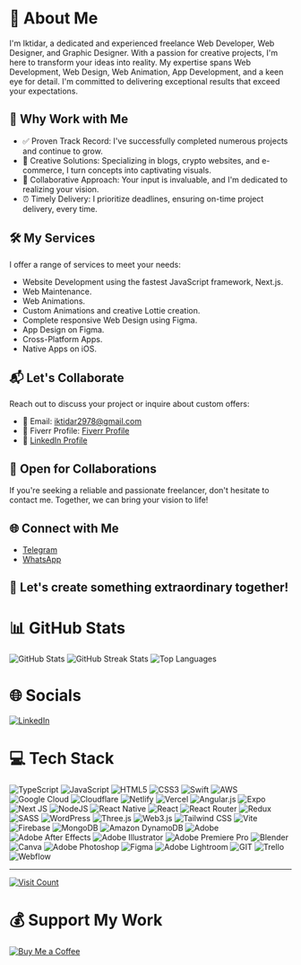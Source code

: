 # 👋 About Me

I'm Iktidar, a dedicated and experienced freelance Web Developer, Web Designer, and Graphic Designer. With a passion for creative projects, I'm here to transform your ideas into reality. My expertise spans Web Development, Web Design, Web Animation, App Development, and a keen eye for detail. I'm committed to delivering exceptional results that exceed your expectations.

## 🌟 Why Work with Me

- ✅ Proven Track Record: I've successfully completed numerous projects and continue to grow.
- 🎨 Creative Solutions: Specializing in blogs, crypto websites, and e-commerce, I turn concepts into captivating visuals.
- 🤝 Collaborative Approach: Your input is invaluable, and I'm dedicated to realizing your vision.
- ⏰ Timely Delivery: I prioritize deadlines, ensuring on-time project delivery, every time.

## 🛠️ My Services

I offer a range of services to meet your needs:

- Website Development using the fastest JavaScript framework, Next.js.
- Web Maintenance.
- Web Animations.
- Custom Animations and creative Lottie creation.
- Complete responsive Web Design using Figma.
- App Design on Figma.
- Cross-Platform Apps.
- Native Apps on iOS.

## 📬 Let's Collaborate

Reach out to discuss your project or inquire about custom offers:

- 📧 Email: iktidar2978@gmail.com
- 💼 Fiverr Profile: [Fiverr Profile](https://www.fiverr.com/azmineiktidar)
- 🔗 [LinkedIn Profile](https://www.linkedin.com/in/azmineiktidar/)

## 📝 Open for Collaborations

If you're seeking a reliable and passionate freelancer, don't hesitate to contact me. Together, we can bring your vision to life!

## 🌐 Connect with Me

- [Telegram](t.me/electron2978)
- [WhatsApp](https://wa.me/qr/ILZPHY5XD5LYM1)

## 🤝 Let's create something extraordinary together!

# 📊 GitHub Stats

![GitHub Stats](https://github-readme-stats.vercel.app/api?username=azmine-iktidar&theme=dark&hide_border=false&include_all_commits=true&count_private=true)
![GitHub Streak Stats](https://github-readme-streak-stats.herokuapp.com/?user=azmine-iktidar&theme=dark&hide_border=false)
![Top Languages](https://github-readme-stats.vercel.app/api/top-langs/?username=azmine-iktidar&theme=dark&hide_border=false&include_all_commits=true&count_private=true&layout=compact)

# 🌐 Socials

[![LinkedIn](https://img.shields.io/badge/LinkedIn-%230077B5.svg?logo=linkedin&logoColor=white)](https://www.linkedin.com/in/azmineiktidar/)

# 💻 Tech Stack

![TypeScript](https://img.shields.io/badge/TypeScript-%23007ACC.svg?style=for-the-badge&logo=typescript&logoColor=white)
![JavaScript](https://img.shields.io/badge/JavaScript-%23323330.svg?style=for-the-badge&logo=javascript&logoColor=%23F7DF1E)
![HTML5](https://img.shields.io/badge/HTML5-%23E34F26.svg?style=for-the-badge&logo=html5&logoColor=white)
![CSS3](https://img.shields.io/badge/CSS3-%231572B6.svg?style=for-the-badge&logo=css3&logoColor=white)
![Swift](https://img.shields.io/badge/Swift-F54A2A?style=for-the-badge&logo=swift&logoColor=white)
![AWS](https://img.shields.io/badge/AWS-%23FF9900.svg?style=for-the-badge&logo=amazon-aws&logoColor=white)
![Google Cloud](https://img.shields.io/badge/GoogleCloud-%234285F4.svg?style=for-the-badge&logo=google-cloud&logoColor=white)
![Cloudflare](https://img.shields.io/badge/Cloudflare-F38020?style=for-the-badge&logo=Cloudflare&logoColor=white)
![Netlify](https://img.shields.io/badge/Netlify-%23000000.svg?style=for-the-badge&logo=netlify&logoColor=#00C7B7)
![Vercel](https://img.shields.io/badge/Vercel-%23000000.svg?style=for-the-badge&logo=vercel&logoColor=white)
![Angular.js](https://img.shields.io/badge/Angular.js-%23E23237.svg?style=for-the-badge&logo=angularjs&logoColor=white)
![Expo](https://img.shields.io/badge/Expo-1C1E24?style=for-the-badge&logo=expo&logoColor=#D04A37)
![Next JS](https://img.shields.io/badge/Next-black?style=for-the-badge&logo=next.js&logoColor=white)
![NodeJS](https://img.shields.io/badge/Node.js-6DA55F?style=for-the-badge&logo=node.js&logoColor=white)
![React Native](https://img.shields.io/badge/React_Native-%2320232a.svg?style=for-the-badge&logo=react&logoColor=%2361DAFB)
![React](https://img.shields.io/badge/React-%2320232a.svg?style=for-the-badge&logo=react&logoColor=%2361DAFB)
![React Router](https://img.shields.io/badge/React_Router-CA4245?style=for-the-badge&logo=react-router&logoColor=white)
![Redux](https://img.shields.io/badge/Redux-%23593d88.svg?style=for-the-badge&logo=redux&logoColor=white)
![SASS](https://img.shields.io/badge/SASS-hotpink.svg?style=for-the-badge&logo=SASS&logoColor=white)
![WordPress](https://img.shields.io/badge/WordPress-%23117AC9.svg?style=for-the-badge&logo=WordPress&logoColor=white)
![Three.js](https://img.shields.io/badge/Three.js-black?style=for-the-badge&logo=three.js&logoColor=white)
![Web3.js](https://img.shields.io/badge/Web3.js-F16822?style=for-the-badge&logo=web3.js&logoColor=white)
![Tailwind CSS](https://img.shields.io/badge/Tailwind_CSS-%2338B2AC.svg?style=for-the-badge&logo=tailwind-css&logoColor=white)
![Vite](https://img.shields.io/badge/Vite-%23646CFF.svg?style=for-the-badge&logo=vite&logoColor=white)
![Firebase](https://img.shields.io/badge/Firebase-039BE5?style=for-the-badge&logo=Firebase&logoColor=white)
![MongoDB](https://img.shields.io/badge/MongoDB-%234ea94b.svg?style=for-the-badge&logo=mongodb&logoColor=white)
![Amazon DynamoDB](https://img.shields.io/badge/Amazon_DynamoDB-4053D6?style=for-the-badge&logo=Amazon_DynamoDB&logoColor=white)
![Adobe](https://img.shields.io/badge/Adobe-%23FF0000.svg?style=for-the-badge&logo=adobe&logoColor=white)
![Adobe After Effects](https://img.shields.io/badge/Adobe_After_Effects-9999FF.svg?style=for-the-badge&logo=Adobe_After_Effects&logoColor=white)
![Adobe Illustrator](https://img.shields.io/badge/Adobe_Illustrator-%23FF9A00.svg?style=for-the-badge&logo=adobe_illustrator&logoColor=white)
![Adobe Premiere Pro](https://img.shields.io/badge/Adobe_Premiere_Pro-9999FF.svg?style=for-the-badge&logo=Adobe_Premiere_Pro&logoColor=white)
![Blender](https://img.shields.io/badge/Blender-%23F5792A.svg?style=for-the-badge&logo=blender&logoColor=white)
![Canva](https://img.shields.io/badge/Canva-%2300C4CC.svg?style=for-the-badge&logo=Canva&logoColor=white) ![Adobe Photoshop](https://img.shields.io/badge/Adobe_Photoshop-%2331A8FF.svg?style=for-the-badge&logo=adobe_photoshop&logoColor=white)
![Figma](https://img.shields.io/badge/Figma-%23F24E1E.svg?style=for-the-badge&logo=figma&logoColor=white)
![Adobe Lightroom](https://img.shields.io/badge/Adobe_Lightroom-31A8FF.svg?style=for-the-badge&logo=Adobe_Lightroom&logoColor=white)
![GIT](https://img.shields.io/badge/Git-fc6d26?style=for-the-badge&logo=git&logoColor=white)
![Trello](https://img.shields.io/badge/Trello-%23026AA7.svg?style=for-the-badge&logo=Trello&logoColor=white)
![Webflow](https://img.shields.io/badge/Webflow-4353FF?style=for-the-badge&logo=webflow&logoColor=white)

---

[![Visit Count](https://visitcount.itsvg.in/api?id=azmine-iktidar&icon=0&color=0)](https://visitcount.itsvg.in)

# 💰 Support My Work

[![Buy Me a Coffee](https://img.shields.io/badge/Buy%20Me%20a%20Coffee-ffdd00?style=for-the-badge&logo=buy-me-a-coffee&logoColor=black)](https://buymeacoffee.com/iktidar2978)

